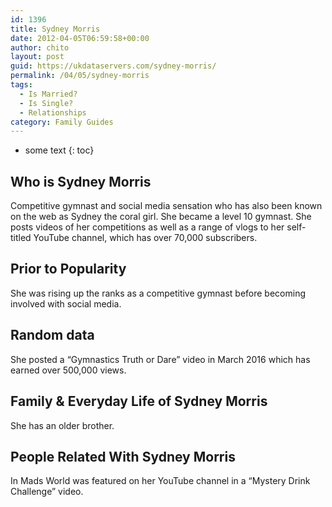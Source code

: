 ```yaml
---
id: 1396
title: Sydney Morris
date: 2012-04-05T06:59:58+00:00
author: chito
layout: post
guid: https://ukdataservers.com/sydney-morris/
permalink: /04/05/sydney-morris
tags:
  - Is Married?
  - Is Single?
  - Relationships
category: Family Guides
---
```


* some text
{: toc}
          
          
## Who is  Sydney Morris
                  
                  
                  
Competitive gymnast and social media sensation who has also been known on the web as Sydney the coral girl. She became a level 10 gymnast. She posts videos of her competitions as well as a range of vlogs to her self-titled YouTube channel, which has over 70,000 subscribers. 
                  
                
                
                
## Prior to Popularity 
                  
                  
                  
She was rising up the ranks as a competitive gymnast before becoming involved with social media. 
                  
                
                
                
## Random data 
                  
                  
                  
She posted a &#8220;Gymnastics Truth or Dare&#8221; video in March 2016 which has earned over 500,000 views. 
                  
                
                
                
## Family & Everyday Life of Sydney Morris
                  
                  
                  
She has an older brother.
                  
                
                
                
## People Related With  Sydney Morris
                  
                  
                  
In Mads World was featured on her YouTube channel in a &#8220;Mystery Drink Challenge&#8221; video.
                  
                
              
            
          
          
          
    
    
  
